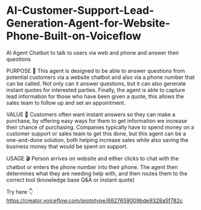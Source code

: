 # AI-Customer-Support-Lead-Generation-Agent-for-Website-Phone-Built-on-Voiceflow
AI Agent Chatbot to talk to users via web and phone and answer their questions

PURPOSE 💭
This agent is designed to be able to answer questions from potential customers via a website chatbot and also via a phone number that can be called. Not only can it answer questions, but it can also generate instant quotes for
interested parties. Finally, the agent is able to capture lead information for those who have been given a quote, this
allows the sales team to follow up and set an appointment.

VALUE 🤑
Customers often want instant answers so they can make a purchase, by offering easy ways for them to get 
information we increase their chance of purchasing. Companies typically have to spend money on a customer
support or sales team to get this done, but this agent can be a one-and-done solution, both helping increase sales
while also saving the business money that would be spent on support.

USAGE 🎬
Person arrives on website and either clicks to chat with the chatbot or enters the phone number into their phone.
The agent then determines what they are needing help with, and then routes them to the correct tool (knowledge base Q&A or instant quote)

Try here 👇
https://creator.voiceflow.com/prototype/6827659009bde9328a5f782c
